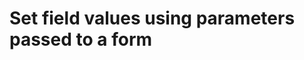# Set field values using parameters passed to a form

<!-- https://docs.microsoft.com/en-us/dynamics365/customer-engagement/developer/set-field-values-using-parameters-passed-form -->